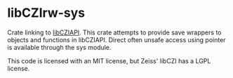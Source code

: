 # libCZIrw-sys

Crate linking to [libCZIAPI](https://github.com/ZEISS/libczi).
This crate attempts to provide save wrappers to objects and functions in libCZIAPI.
Direct often unsafe access using pointer is available through the sys module.

This code is licensed with an MIT license, but Zeiss' libCZI has a LGPL license.